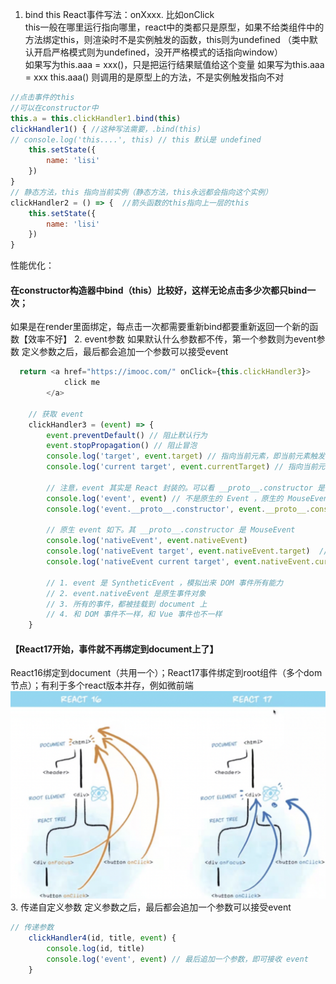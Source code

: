 1. bind this
React事件写法：onXxxx. 比如onClick   
this一般在哪里运行指向哪里，react中的类都只是原型，如果不给类组件中的方法绑定this，则渲染时不是实例触发的函数，this则为undefined
（类中默认开启严格模式则为undefined，没开严格模式的话指向window）   
如果写为this.aaa = xxx()，只是把运行结果赋值给这个变量
如果写为this.aaa = xxx  this.aaa() 则调用的是原型上的方法，不是实例触发指向不对    
``` javascript
//点击事件的this
//可以在constructor中
this.a = this.clickHandler1.bind(this)
clickHandler1() { //这种写法需要，.bind(this)
// console.log('this....', this) // this 默认是 undefined
    this.setState({
        name: 'lisi'
    })
}
// 静态方法，this 指向当前实例（静态方法，this永远都会指向这个实例）
clickHandler2 = () => {  //箭头函数的this指向上一层的this
    this.setState({
        name: 'lisi'
    })
}
```
性能优化：
#### 在constructor构造器中bind（this）比较好，这样无论点击多少次都只bind一次；
如果是在render里面绑定，每点击一次都需要重新bind都要重新返回一个新的函数【效率不好】
2. event参数
如果默认什么参数都不传，第一个参数则为event参数
定义参数之后，最后都会追加一个参数可以接受event
```javascript
  return <a href="https://imooc.com/" onClick={this.clickHandler3}>
            click me
        </a>

    // 获取 event
    clickHandler3 = (event) => {
        event.preventDefault() // 阻止默认行为
        event.stopPropagation() // 阻止冒泡
        console.log('target', event.target) // 指向当前元素，即当前元素触发
        console.log('current target', event.currentTarget) // 指向当前元素，假象！！！

        // 注意，event 其实是 React 封装的。可以看 __proto__.constructor 是 SyntheticEvent 组合事件
        console.log('event', event) // 不是原生的 Event ，原生的 MouseEvent
        console.log('event.__proto__.constructor', event.__proto__.constructor)

        // 原生 event 如下。其 __proto__.constructor 是 MouseEvent
        console.log('nativeEvent', event.nativeEvent)
        console.log('nativeEvent target', event.nativeEvent.target)  // 指向当前元素，即当前元素触发
        console.log('nativeEvent current target', event.nativeEvent.currentTarget) // 指向 document ！！！

        // 1. event 是 SyntheticEvent ，模拟出来 DOM 事件所有能力
        // 2. event.nativeEvent 是原生事件对象
        // 3. 所有的事件，都被挂载到 document 上
        // 4. 和 DOM 事件不一样，和 Vue 事件也不一样
    }
``` 
#### 【React17开始，事件就不再绑定到document上了】
React16绑定到document（共用一个）；React17事件绑定到root组件（多个dom节点）；有利于多个react版本并存，例如微前端
![a](./img/2.png)
3. 传递自定义参数
定义参数之后，最后都会追加一个参数可以接受event
``` javascript
// 传递参数
    clickHandler4(id, title, event) {
        console.log(id, title)
        console.log('event', event) // 最后追加一个参数，即可接收 event
    }
```